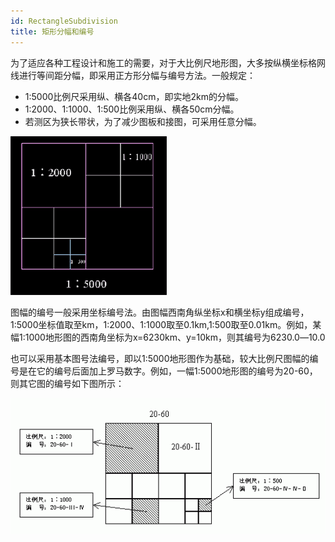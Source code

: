 ```yaml
---
id: RectangleSubdivision
title: 矩形分幅和编号
---
```

为了适应各种工程设计和施工的需要，对于大比例尺地形图，大多按纵横坐标格网线进行等间距分幅，即采用正方形分幅与编号方法。一般规定：

  * 1:5000比例尺采用纵、横各40cm，即实地2km的分幅。
  * 1:2000、1:1000、1:500比例采用纵、横各50cm分幅。
  * 若测区为狭长带状，为了减少图板和接图，可采用任意分幅。

![](img/RectangleSubdivision1.png)  

  
图幅的编号一般采用坐标编号法。由图幅西南角纵坐标x和横坐标y组成编号，1∶5000坐标值取至km，1∶2000、1∶1000取至0.1km,1∶500取至0.01km。例如，某幅1∶1000地形图的西南角坐标为x=6230km、y=10km，则其编号为6230.0―10.0

也可以采用基本图号法编号，即以1∶5000地形图作为基础，较大比例尺图幅的编号是在它的编号后面加上罗马数字。例如，一幅1∶5000地形图的编号为20-60，则其它图的编号如下图所示：

![](img/RectangleSubdivision2.png)  

  

